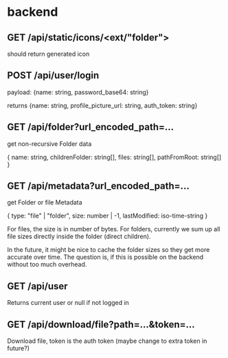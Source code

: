 # backend

## GET /api/static/icons/<ext/"folder">

should return generated icon

## POST /api/user/login

payload: {name: string, password_base64: string}

returns {name: string, profile_picture_url: string, auth_token: string}

## GET /api/folder?url_encoded_path=...

get non-recursive Folder data

{
    name: string,
    childrenFolder: string[],
    files: string[],
    pathFromRoot: string[]
}

## GET /api/metadata?url_encoded_path=...

get Folder or file Metadata

{
    type: "file" | "folder",
    size: number | -1,
    lastModified: iso-time-string
}

For files, the size is in number of bytes. For folders,
currently we sum up all file sizes directly inside the folder (direct children).

In the future, it might be nice to cache the folder sizes so they get more accurate over time.
The question is, if this is possible on the backend without too much overhead.

## GET /api/user

Returns current user or null if not logged in

## GET /api/download/file?path=...&token=...

Download file, token is the auth token (maybe change to extra token in future?)